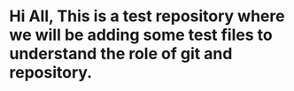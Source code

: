 # Hi All, This is a test repository where we will be adding some test files to understand the role of git and repository.
